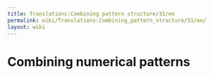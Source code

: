 ```yaml
---
title: Translations:Combining pattern structure/31/en
permalink: wiki/Translations:Combining_pattern_structure/31/en/
layout: wiki
---
```


# Combining numerical patterns
